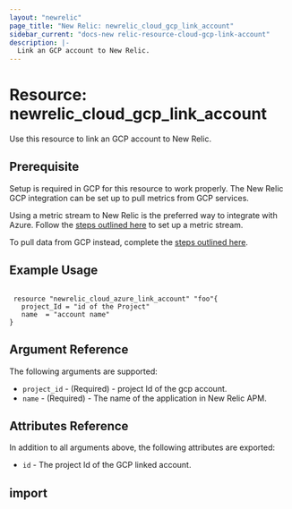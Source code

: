 ```yaml
---
layout: "newrelic"
page_title: "New Relic: newrelic_cloud_gcp_link_account"
sidebar_current: "docs-new relic-resource-cloud-gcp-link-account"
description: |-
  Link an GCP account to New Relic.
---
```


# Resource: newrelic_cloud_gcp_link_account

Use this resource to link an GCP account to New Relic.

## Prerequisite

Setup is required in GCP for this resource to work properly. The New Relic GCP integration can be set up to pull metrics from GCP services.

Using a metric stream to New Relic is the preferred way to integrate with Azure. Follow the [steps outlined here](https://docs.newrelic.com/docs/infrastructure/google-cloud-platform-integrations/get-started/gcp-integration-metrics) to set up a metric stream.

To pull data from GCP instead, complete the [steps outlined here](https://docs.newrelic.com/docs/infrastructure/google-cloud-platform-integrations/get-started/connect-google-cloud-platform-services-new-relic).

## Example Usage

```hcl

 resource "newrelic_cloud_azure_link_account" "foo"{
   project_Id = "id of the Project"
   name  = "account name"
}
```

## Argument Reference

The following arguments are supported:

- `project_id` - (Required) - project Id of the gcp account.
- `name` - (Required) - The name of the application in New Relic APM.

## Attributes Reference

In addition to all arguments above, the following attributes are exported:

- `id` - The project Id of the GCP linked account.

## import
